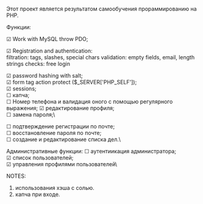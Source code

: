 Этот проект является результатом самообучения прораммированию на PHP.

Функции:

☑ Work with MySQL throw PDO;

☑ Registration and authentication:\
filtration: tags, slashes, special chars
validation: empty fields, email, length strings
checks: free login

☑ password hashing with salt;\
☑ form tag action protect ($_SERVER['PHP_SELF']);\
☑ sessions;\
☐ капча;\
☐ Номер телефона и валидация оного с помощью регулярного выражения;
☑ редактирование профиля;\
☐ замена пароля;\

☐ подтверждение регистрации по почте;\
☐ восстановление пароля по почте;\
☐ создание и редактирование списка дел.\

Административные функции:
☐ аутентиикация администратора;\
☑ список пользователей;\
☑ управления профилями пользователей\

NOTES:
1. использования хэша с солью.
2. капча при входе.

